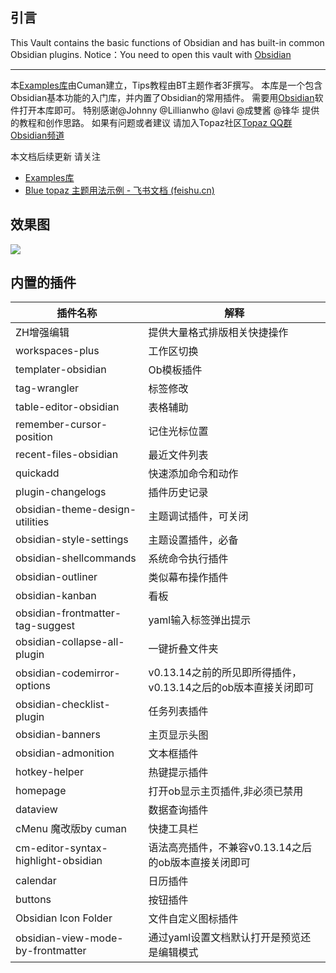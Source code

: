 
## 引言

This Vault  contains the basic functions of Obsidian and has built-in common Obsidian plugins.
Notice：You need to open this vault with [Obsidian](https://obsidian.md/) 

---

本[Examples库](https://github.com/cumany/Blue-topaz-examples)由Cuman建立，Tips教程由BT主题作者3F撰写。
本库是一个包含Obsidian基本功能的入门库，并内置了Obsidian的常用插件。
需要用[Obsidian](https://obsidian.md/)软件打开本库即可。
特别感谢@Johnny @Lillianwho  @lavi @成雙酱 @锋华 提供的教程和创作思路。
如果有问题或者建议 请加入Topaz社区[Topaz QQ群](https://jq.qq.com/?_wv=1027&k=TWGhXs40)  [Obsidian频道](https://qun.qq.com/qqweb/qunpro/share?_wv=3&_wwv=128&inviteCode=zHpby&from=246610&biz=ka)

本文档后续更新 请关注
 -  [Examples库](https://github.com/cumany/Blue-topaz-examples) 
 -  [Blue topaz 主题用法示例 - 飞书文档 (feishu.cn)](https://kknwfe6755.feishu.cn/docs/doccn67RYLVN4IQZiJTwviIdnog)


## 效果图
![](https://gitee.com/cuman/imgbed/raw/master/images/202112312335857.jpg)

## 内置的插件
| 插件名称                            | 解释                                                            |
| ----------------------------------- | --------------------------------------------------------------- |
| ZH增强编辑                          | 提供大量格式排版相关快捷操作                                    |
| workspaces-plus                     | 工作区切换                                                      |
| templater-obsidian                  | Ob模板插件                                                      |
| tag-wrangler                        | 标签修改                                                        |
| table-editor-obsidian               | 表格辅助                                                        |
| remember-cursor-position            | 记住光标位置                                                    |
| recent-files-obsidian               | 最近文件列表                                                    |
| quickadd                            | 快速添加命令和动作                                              |
| plugin-changelogs                   | 插件历史记录                                                    |
| obsidian-theme-design-utilities     | 主题调试插件，可关闭                                            |
| obsidian-style-settings             | 主题设置插件，必备                                              |
| obsidian-shellcommands              | 系统命令执行插件                                                |
| obsidian-outliner                   | 类似幕布操作插件                                                |
| obsidian-kanban                     | 看板                                                            |
| obsidian-frontmatter-tag-suggest    | yaml输入标签弹出提示                                            |
| obsidian-collapse-all-plugin        | 一键折叠文件夹                                                  |
| obsidian-codemirror-options         | v0.13.14之前的所见即所得插件， v0.13.14之后的ob版本直接关闭即可 |
| obsidian-checklist-plugin           | 任务列表插件                                                    |
| obsidian-banners                    | 主页显示头图                                                    |
| obsidian-admonition                 | 文本框插件                                                      |
| hotkey-helper                       | 热键提示插件                                                    |
| homepage                            | 打开ob显示主页插件,非必须已禁用                                 |
| dataview                            | 数据查询插件                                                    |
| cMenu 魔改版by cuman                | 快捷工具栏                                                      |
| cm-editor-syntax-highlight-obsidian | 语法高亮插件，不兼容v0.13.14之后的ob版本直接关闭即可            |
| calendar                            | 日历插件                                                        |
| buttons                             | 按钮插件                                                        |
| Obsidian Icon Folder                | 文件自定义图标插件                                              |
| obsidian-view-mode-by-frontmatter   | 通过yaml设置文档默认打开是预览还是编辑模式                                                                |




